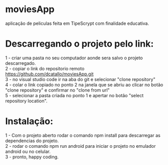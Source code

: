 # moviesApp
aplicação de peliculas feita em TipeScrypt com finalidade educativa.

# Descarregando o projeto pelo link:

1 - criar uma pasta no seu computador aonde sera salvo o projeto descarregado. </br>
2 - copiar o link do repositorio remoto https://github.com/dcatallo/moviesApp.git </br>
3 - no visual studio code ir na aba do git e selecionar "clone repository" </br>
4 - colar o link copiado no ponto 2 na janela que se abriu ao clicar no botão "clone repository" e confirmar no "clone from url" </br>
5 - selecionar a pasta criada no ponto 1 e apertar no botão "select repository location".

# Instalação:

1 - Com o projeto aberto rodar o comando npm install para descarregar as dependencias do projeto. </br>
2 - rodar o comando npm run android para iniciar o projeto no emulador android ou no celular. </br>
3 - pronto, happy coding. </br>

